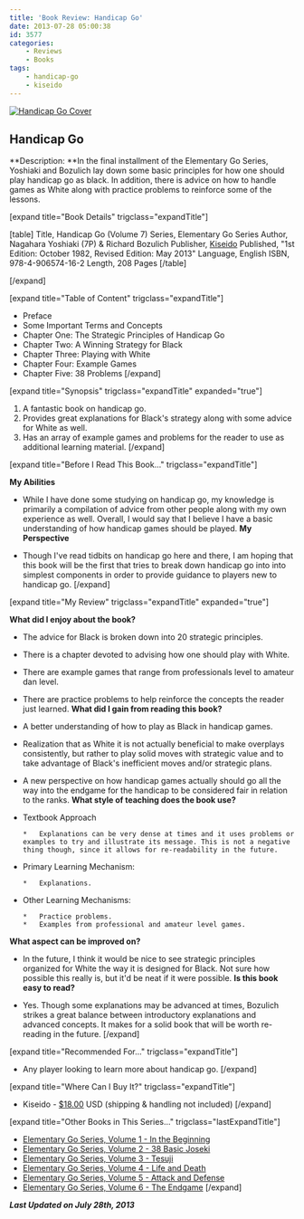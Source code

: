 ```yaml
---
title: 'Book Review: Handicap Go'
date: 2013-07-28 05:00:38
id: 3577
categories:
	- Reviews
	- Books
tags:
	- handicap-go
	- kiseido
---
```


[![Handicap Go Cover](http://www.bengozen.com/wp-content/uploads/2013/07/egsv7cover.jpg)](http://www.bengozen.com/wp-content/uploads/2013/07/egsv7cover.jpg)

## Handicap Go

**Description: **In the final installment of the Elementary Go Series, Yoshiaki and Bozulich lay down some basic principles for how one should play handicap go as black. In addition, there is advice on how to handle games as White along with practice problems to reinforce some of the lessons.

<!--more-->

[expand title="Book Details" trigclass="expandTitle"]

[table]
Title, Handicap Go (Volume 7)
Series, Elementary Go Series
Author, Nagahara Yoshiaki (7P) &amp; Richard Bozulich
Publisher, [Kiseido](http://www.kiseido.com)
Published, "1st Edition: October 1982, Revised Edition: May 2013"
Language, English
ISBN, 978-4-906574-16-2
Length, 208 Pages
[/table]

[/expand]

[expand title="Table of Content" trigclass="expandTitle"]

*   Preface
*   Some Important Terms and Concepts
*   Chapter One: The Strategic Principles of Handicap Go
*   Chapter Two: A Winning Strategy for Black
*   Chapter Three: Playing with White
*   Chapter Four: Example Games
*   Chapter Five: 38 Problems
[/expand]

[expand title="Synopsis" trigclass="expandTitle" expanded="true"]

1.  A fantastic book on handicap go.
2.  Provides great explanations for Black's strategy along with some advice for White as well.
3.  Has an array of example games and problems for the reader to use as additional learning material.
[/expand]

<!--more-->

[expand title="Before I Read This Book..." trigclass="expandTitle"]

**My Abilities**

*   While I have done some studying on handicap go, my knowledge is primarily a compilation of advice from other people along with my own experience as well. Overall, I would say that I believe I have a basic understanding of how handicap games should be played.
**My Perspective**

*   Though I've read tidbits on handicap go here and there, I am hoping that this book will be the first that tries to break down handicap go into into simplest components in order to provide guidance to players new to handicap go.
[/expand]

[expand title="My Review" trigclass="expandTitle" expanded="true"]

**What did I enjoy about the book?**

*   The advice for Black is broken down into 20 strategic principles.
*   There is a chapter devoted to advising how one should play with White.
*   There are example games that range from professionals level to amateur dan level.
*   There are practice problems to help reinforce the concepts the reader just learned.
**What did I gain from reading this book?**

*   A better understanding of how to play as Black in handicap games.
*   Realization that as White it is not actually beneficial to make overplays consistently, but rather to play solid moves with strategic value and to take advantage of Black's inefficient moves and/or strategic plans.
*   A new perspective on how handicap games actually should go all the way into the endgame for the handicap to be considered fair in relation to the ranks.
**What style of teaching does the book use?**

*   Textbook Approach

		*   Explanations can be very dense at times and it uses problems or examples to try and illustrate its message. This is not a negative thing though, since it allows for re-readability in the future.

*   Primary Learning Mechanism:

		*   Explanations.

*   Other Learning Mechanisms:

		*   Practice problems.
		*   Examples from professional and amateur level games.
**What aspect can be improved on?**

*   In the future, I think it would be nice to see strategic principles organized for White the way it is designed for Black. Not sure how possible this really is, but it'd be neat if it were possible.
**Is this book easy to read?**

*   Yes. Though some explanations may be advanced at times, Bozulich strikes a great balance between introductory explanations and advanced concepts. It makes for a solid book that will be worth re-reading in the future.
[/expand]

[expand title="Recommended For..." trigclass="expandTitle"]

*   Any player looking to learn more about handicap go.
[/expand]

[expand title="Where Can I Buy It?" trigclass="expandTitle"]

*   Kiseido - [$18.00](http://kiseido.com/go_books.htm "Kiseido Purchase Link") USD (shipping &amp; handling not included)
[/expand]

[expand title="Other Books in This Series..." trigclass="lastExpandTitle"]

*   [Elementary Go Series, Volume 1 - In the Beginning](http://www.bengozen.com/book-review-in-the-beginning/ "Book Review: In the Beginning")
*   [Elementary Go Series, Volume 2 - 38 Basic Joseki](http://www.bengozen.com/book-review-38-basic-joseki/ "Book Review: 38 Basic Joseki")
*   [Elementary Go Series, Volume 3 - Tesuji](http://www.bengozen.com/book-review-tesuji/ "Book Review: Tesuji")
*   [Elementary Go Series, Volume 4 - Life and Death](http://www.bengozen.com/book-review-life-and-death/ "Book Review: Life and Death")
*   [Elementary Go Series, Volume 5 - Attack and Defense](http://www.bengozen.com/book-review-attack-and-defense/ "Book Review: Attack and Defense")
*   [Elementary Go Series, Volume 6 - The Endgame](http://www.bengozen.com/book-review-the-endgame/ "Book Review: The Endgame")
[/expand]

_**Last Updated on July 28th, 2013**_